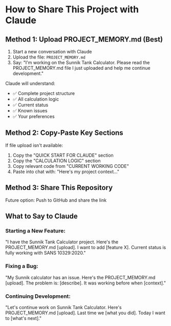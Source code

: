 # How to Share This Project with Claude

## Method 1: Upload PROJECT_MEMORY.md (Best)

1. Start a new conversation with Claude
2. Upload the file: `PROJECT_MEMORY.md`
3. Say: "I'm working on the Sunnik Tank Calculator. Please read the PROJECT_MEMORY.md file I just uploaded and help me continue development."

Claude will understand:
- ✅ Complete project structure
- ✅ All calculation logic
- ✅ Current status
- ✅ Known issues
- ✅ Your preferences

## Method 2: Copy-Paste Key Sections

If file upload isn't available:

1. Copy the "QUICK START FOR CLAUDE" section
2. Copy the "CALCULATION LOGIC" section
3. Copy relevant code from "CURRENT WORKING CODE"
4. Paste into chat with: "Here's my project context..."

## Method 3: Share This Repository

Future option: Push to GitHub and share the link

## What to Say to Claude

### Starting a New Feature:
"I have the Sunnik Tank Calculator project. Here's the PROJECT_MEMORY.md [upload]. I want to add [feature X]. Current status is fully working with SANS 10329:2020."

### Fixing a Bug:
"My Sunnik calculator has an issue. Here's the PROJECT_MEMORY.md [upload]. The problem is: [describe]. It was working before when [context]."

### Continuing Development:
"Let's continue work on Sunnik Tank Calculator. Here's PROJECT_MEMORY.md [upload]. Last time we [what you did]. Today I want to [what's next]."

